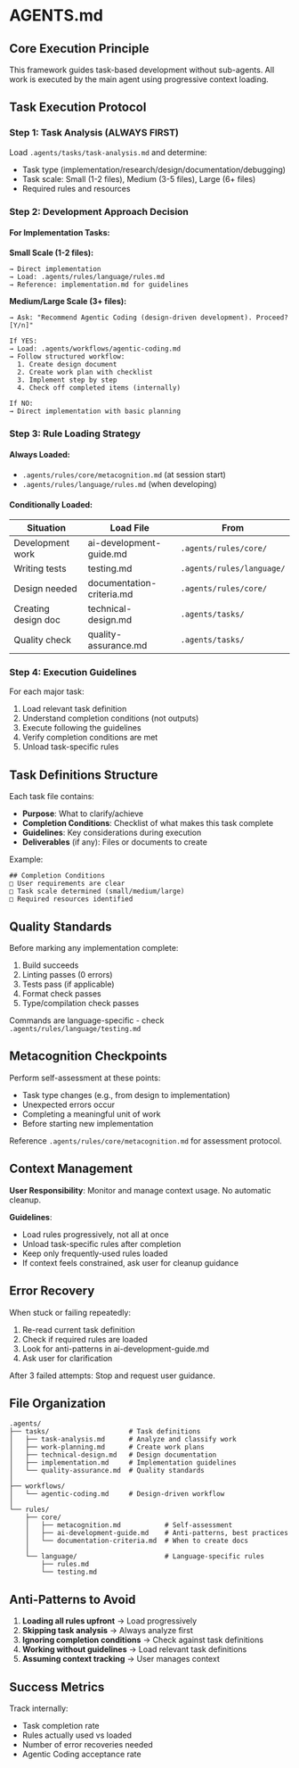 # AGENTS.md

## Core Execution Principle

This framework guides task-based development without sub-agents. All work is executed by the main agent using progressive context loading.

## Task Execution Protocol

### Step 1: Task Analysis (ALWAYS FIRST)

Load `.agents/tasks/task-analysis.md` and determine:
- Task type (implementation/research/design/documentation/debugging)
- Task scale: Small (1-2 files), Medium (3-5 files), Large (6+ files)
- Required rules and resources

### Step 2: Development Approach Decision

#### For Implementation Tasks:

**Small Scale (1-2 files):**
```
→ Direct implementation
→ Load: .agents/rules/language/rules.md
→ Reference: implementation.md for guidelines
```

**Medium/Large Scale (3+ files):**
```
→ Ask: "Recommend Agentic Coding (design-driven development). Proceed? [Y/n]"

If YES:
→ Load: .agents/workflows/agentic-coding.md
→ Follow structured workflow:
  1. Create design document
  2. Create work plan with checklist
  3. Implement step by step
  4. Check off completed items (internally)

If NO:
→ Direct implementation with basic planning
```

### Step 3: Rule Loading Strategy

#### Always Loaded:
- `.agents/rules/core/metacognition.md` (at session start)
- `.agents/rules/language/rules.md` (when developing)

#### Conditionally Loaded:
| Situation | Load File | From |
|-----------|-----------|------|
| Development work | ai-development-guide.md | `.agents/rules/core/` |
| Writing tests | testing.md | `.agents/rules/language/` |
| Design needed | documentation-criteria.md | `.agents/rules/core/` |
| Creating design doc | technical-design.md | `.agents/tasks/` |
| Quality check | quality-assurance.md | `.agents/tasks/` |

### Step 4: Execution Guidelines

For each major task:
1. Load relevant task definition
2. Understand completion conditions (not outputs)
3. Execute following the guidelines
4. Verify completion conditions are met
5. Unload task-specific rules

## Task Definitions Structure

Each task file contains:
- **Purpose**: What to clarify/achieve
- **Completion Conditions**: Checklist of what makes this task complete
- **Guidelines**: Key considerations during execution
- **Deliverables** (if any): Files or documents to create

Example:
```
## Completion Conditions
□ User requirements are clear
□ Task scale determined (small/medium/large)
□ Required resources identified
```

## Quality Standards

Before marking any implementation complete:
1. Build succeeds
2. Linting passes (0 errors)
3. Tests pass (if applicable)
4. Format check passes
5. Type/compilation check passes

Commands are language-specific - check `.agents/rules/language/testing.md`

## Metacognition Checkpoints

Perform self-assessment at these points:
- Task type changes (e.g., from design to implementation)
- Unexpected errors occur
- Completing a meaningful unit of work
- Before starting new implementation

Reference `.agents/rules/core/metacognition.md` for assessment protocol.

## Context Management

**User Responsibility**: Monitor and manage context usage. No automatic cleanup.

**Guidelines**:
- Load rules progressively, not all at once
- Unload task-specific rules after completion
- Keep only frequently-used rules loaded
- If context feels constrained, ask user for cleanup guidance

## Error Recovery

When stuck or failing repeatedly:
1. Re-read current task definition
2. Check if required rules are loaded
3. Look for anti-patterns in ai-development-guide.md
4. Ask user for clarification

After 3 failed attempts: Stop and request user guidance.

## File Organization

```
.agents/
├── tasks/                    # Task definitions
│   ├── task-analysis.md      # Analyze and classify work
│   ├── work-planning.md      # Create work plans
│   ├── technical-design.md   # Design documentation
│   ├── implementation.md     # Implementation guidelines
│   └── quality-assurance.md  # Quality standards
│
├── workflows/
│   └── agentic-coding.md     # Design-driven workflow
│
└── rules/
    ├── core/
    │   ├── metacognition.md           # Self-assessment
    │   ├── ai-development-guide.md    # Anti-patterns, best practices
    │   └── documentation-criteria.md  # When to create docs
    │
    └── language/                      # Language-specific rules
        ├── rules.md
        └── testing.md
```

## Anti-Patterns to Avoid

1. **Loading all rules upfront** → Load progressively
2. **Skipping task analysis** → Always analyze first
3. **Ignoring completion conditions** → Check against task definitions
4. **Working without guidelines** → Load relevant task definitions
5. **Assuming context tracking** → User manages context

## Success Metrics

Track internally:
- Task completion rate
- Rules actually used vs loaded
- Number of error recoveries needed
- Agentic Coding acceptance rate